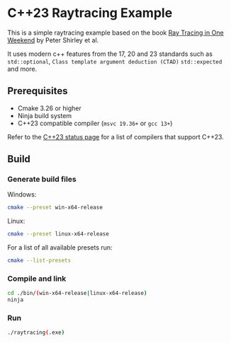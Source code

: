 # C++23 Raytracing Example

This is a simple raytracing example based on the book [Ray Tracing in One Weekend](https://raytracing.github.io/books/RayTracingInOneWeekend.html) by Peter Shirley et al.

It uses modern c++ features from the 17, 20 and 23 standards
such as `std::optional`, `Class template argument deduction (CTAD)`
`std::expected` and more.

## Prerequisites

- Cmake 3.26 or higher
- Ninja build system
- C++23 compatible compiler (`msvc 19.36+` or `gcc 13+`)

Refer to the [C++23 status page](https://en.cppreference.com/w/cpp/compiler_support#C.2B.2B23_features)
for a list of compilers that support C++23.

## Build

### Generate build files
Windows:
```bash
cmake --preset win-x64-release
```

Linux:
```bash
cmake --preset linux-x64-release
```

For a list of all available presets run:
```bash
cmake --list-presets
```

### Compile and link
```bash
cd ./bin/(win-x64-release|linux-x64-release)
ninja
```

### Run
```bash
./raytracing(.exe)
```
